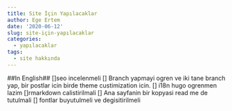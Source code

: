 ```yaml
---
title: Site İçin Yapılacaklar
author: Ege Ertem
date: '2020-06-12'
slug: site-için-yapılacaklar
categories:
  - yapılacaklar
tags:
  - site hakkında
---
```

##In English##
[]seo incelenmeli
[] Branch yapmayi ogren ve iki tane branch yap, bir postlar icin birde theme custimization icin.
[] i18n hugo ogrenmen lazim
[]rmarkdown calistirilmali 
[] Ana sayfanin bir kopyasi read me de tutulmali
[] fontlar buyutulmeli ve degisitirilmeli
